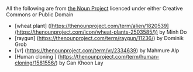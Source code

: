 All the following are from [the Noun Project](https://thenounproject.com) licenced under either Creative Commons or Public Domain

* [wheat plant] ([https://thenounproject.com/term/alien/1820539](https://thenounproject.com/icon/wheat-plants-2503585/)) by Minh Do
* [raygun] (https://thenounproject.com/term/raygun/11236/) by Dominik Grob
* [vr] (https://thenounproject.com/term/vr/2334639) by Mahmure Alp
* [Human cloning ] (https://thenounproject.com/term/human-cloning/1581556/) by Gan Khoon Lay 


